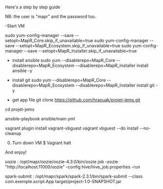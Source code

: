 Here's a step by step guide 

NB: the user is "mapr" and the password too.

-Start VM

sudo yum-config-manager --save --setopt=MapR_Core.skip_if_unavailable=true
sudo yum-config-manager --save --setopt=MapR_Ecosystem.skip_if_unavailable=true
sudo yum-config-manager --save --setopt=MapR_Installer.skip_if_unavailable=true

- install ansible
sudo yum --disablerepo=MapR_Core --disablerepo=MapR_Ecosystem --disablerepo=MapR_Installer install ansible -y

- install git
sudo yum --disablerepo=MapR_Core --disablerepo=MapR_Ecosystem --disablerepo=MapR_Installer install git -y

- get app file
git clone https://github.com/hraouak/projet-jems.git

cd projet-jems

ansible-playbook ansible/main.yml




vagrant plugin install vagrant-vbguest
vagrant vbguest --do install --no-cleanup







0) Turn down VM
    $ Vagrant halt

And enjoy!








oozie : /opt/mapr/oozie/oozie-4.3.0/bin/oozie job -oozie "http://localhost:11000/oozie" -config hive/hive_job.properties -run


spark-submit : /opt/mapr/spark/spark-2.3.1/bin/spark-submit --class com.exemple.script.App target/project-1.0-SNAPSHOT.jar

